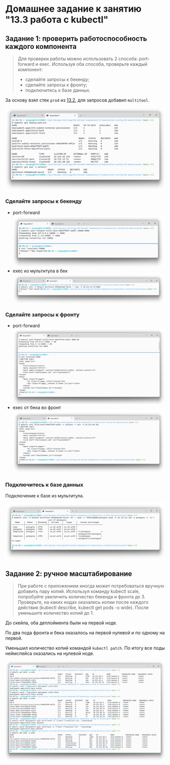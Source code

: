 # Домашнее задание к занятию "13.3 работа с kubectl"
## Задание 1: проверить работоспособность каждого компонента

> Для проверки работы можно использовать 2 способа: port-forward и exec. Используя оба способа, проверьте каждый компонент:
> * сделайте запросы к бекенду;
> * сделайте запросы к фронту;
> * подключитесь к базе данных.

За основу взял стек `prod` из [13.2](./13-kubernetes-config-02-mounts.md), для запросов добавил `multitool`.

![Стек](./media/13-3-%D0%A1%D0%BA%D1%80%D0%B8%D0%BD%D1%88%D0%BE%D1%82_kubectl_get.png)

### Сделайте запросы к бекенду

* port-forward
    ![back port forward](./media/13-3-back_port_forward.png)
* exec из мультитула в бек
    ![multitool to back](./media/13-3-multitool_to_back.png)
### Сделайте запросы к фронту

* port-forward
    ![front port forward](./media/13-3-front_port_forward.png)
* exec от бека во фронт
    ![back to front](./media/13-3-back_to_front.png)

### Подключитесь к базе данных

Подключение к базе из мультитула.

![Запросы к БД, скриншот терминала](./media/13-3-psql.png)

## Задание 2: ручное масштабирование

> При работе с приложением иногда может потребоваться вручную добавить пару копий. Используя команду kubectl scale, попробуйте увеличить количество бекенда и фронта до 3. Проверьте, на каких нодах оказались копии после каждого действия (kubectl describe, kubectl get pods -o wide). После уменьшите количество копий до 1.

До скейла, оба деплоймента были на первой ноде.

По два пода фронта и бека оказалось на первой нулевой и по одному на первой.

Уменьшил количество копий командой `kubectl patch`. По итогу все поды неймспейса оказались на нулевой ноде.

![Scale](./media/13-3-scale.png)